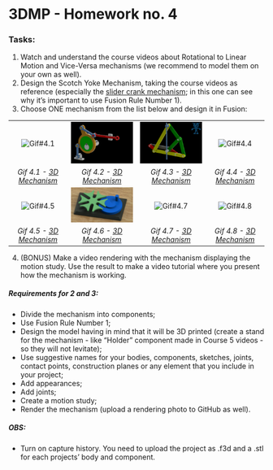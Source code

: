 # 3DMP -  Homework no. 4

### Tasks:
1. Watch and understand the course videos about Rotational to Linear Motion and Vice-Versa mechanisms (we recommend to model them on your own as well).
2. Design the Scotch Yoke Mechanism, taking the course videos as reference (especially the [slider crank mechanism](https://github.com/Burdun/3DMP/tree/main/Courses/Course%235/Slider_Crank_Mechanism); in this one can see why it’s important to use Fusion Rule Number 1).
3. Choose ONE mechanism from the  list below and design it in Fusion:

<table>
    <tbody>
        <tr>
            <td  align="center"><img src="https://github.com/Burdun/3DMP/blob/main/readme_resources/Gif%234.1.gif" width=230 title="Gif#4.1"></td>
            <td align="center"><img src="https://github.com/Burdun/3DMP/blob/main/readme_resources/Gif%234.2.gif" width=230 title="Gif#4.2"/></td>
            <td align="center"><img src="https://github.com/Burdun/3DMP/blob/main/readme_resources/Gif%234.3.gif" width=230 title="Gif#4.3"></td>
            <td align="center"><img src="" width=230 title="Gif#4.4"/></td>
        </tr>
        <tr>
            <td rowspan align="center" valign="center"><i>Gif 4.1 - <a href="https://tinyurl.com/y8zgkzjq">3D Mechanism</a></i></td>
            <td rowspan align="center" valign="center"><i>Gif 4.2 - <a href="https://tinyurl.com/ycxhnskp">3D Mechanism</a></i></td>
            <td rowspan align="center" valign="center"><i>Gif 4.3 - <a href="https://tinyurl.com/ycc3mrls">3D Mechanism</a></i></td>
            <td rowspan align="center" valign="center"><i>Gif 4.4 - <a href="https://tinyurl.com/ybxq84ko">3D Mechanism</a></i></td>
        </tr>
        <tr>
            <td align="center"><img src="" width=230 title="Gif#4.5"></td>
            <td align="center"><img src="https://github.com/Burdun/3DMP/blob/main/readme_resources/Gif%234.6.gif" width=230 title="Gif#4.6"/></td>
            <td align="center"><img src="https://github.com/Burdun/3DMP/blob/main/readme_resources/Gif%234.7.gif" width=230 title="Gif#4.7"></td>
            <td align="center"><img src="" width=230 title="Gif#4.8"/></td>
        </tr> 
        <tr>
            <td rowspan align="center" valign="center"><i>Gif 4.5 - <a href="https://tinyurl.com/y9uww3b8">3D Mechanism</a></i></td>
            <td rowspan align="center" valign="center"><i>Gif 4.6 - <a href="https://tinyurl.com/y94sx6om">3D Mechanism</a></i></td>
            <td rowspan align="center" valign="center"><i>Gif 4.7 - <a href="https://tinyurl.com/y7jvyma3">3D Mechanism</a></i></td>
            <td rowspan align="center" valign="center"><i>Gif 4.8 - <a href="https://tinyurl.com/ydabljd6">3D Mechanism</a></i></td>
        </tr>
    </tbody>
</table>

4. (BONUS) Make a video rendering with the mechanism displaying the motion study. Use the result to make a video tutorial where you present how the mechanism is working.

##### **Requirements for 2 and 3:**
- Divide the mechanism into components;
- Use Fusion Rule Number 1;
- Design the model having in mind that it will be 3D printed (create a stand for the mechanism - like “Holder” component made in Course 5 videos - so they will not levitate);
- Use suggestive names for your bodies, components, sketches, joints, contact points, construction planes or any element that you include in your project;
- Add appearances;
- Add joints;
- Create a motion study;
- Render the mechanism (upload a rendering photo to GitHub as well).

##### **OBS:**
- Turn on capture history. You need to upload the project as .f3d and a .stl for each projects’ body and component.
